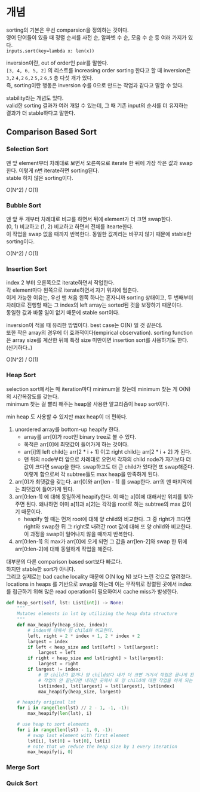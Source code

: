 # 개념

sorting의 기본은 우선 comparsion을 정의하는 것이다.   
영어 단어들이 있을 때 정렬 순서를 사전 순, 알파벳 수 순, 모음 수 순 등 여러 가지가 있다.   
`inputs.sort(key=lambda x: len(x))`

inversion이란, out of order인 pair를 말한다.   
`[3, 4, 6, 5, 2]` 의 리스트를 increasing order sorting 한다고 할 때 inversion은 `3,2` `4,2` `6,2` `5,2` `6,5` 총 다섯 개가 있다.   
즉, sorting이란 행동은 inversion 수를 0으로 만드는 작업과 같다고 말할 수 있다.   

stability라는 개념도 있다.   
valid한 sorting 결과가 여러 개일 수 있는데, 그 때 기존 input의 순서를 더 유지하는 결과가 더 stable하다고 말한다.


## Comparison Based Sort

### Selection Sort

맨 앞 element부터 차례대로 보면서 오른쪽으로 iterate 한 뒤에 가장 작은 값과 swap한다. 이렇게 n번 iterate하면 sorting된다.   
stable 하지 않은 sorting이다.

O(N^2) / O(1)



### Bubble Sort

맨 앞 두 개부터 차례대로 비교를 하면서 뒤에 element가 더 크면 swap한다.   
(0, 1) 비교하고 (1, 2) 비교하고 하면서 전체를 itearte한다.   
이 작업을 swap 없을 때까지 반복한다.
동일한 값끼리는 바꾸지 않기 때문에 stable한 sorting이다.   

O(N^2) / O(1)



### Insertion Sort

index 2 부터 오른쪽으로 iterate하면서 작업한다.   
각 element마다 왼쪽으로 iterate하면서 자기 위치에 멈춘다.   
이게 가능한 이유는, 우선 맨 처음 왼쪽 하나는 혼자니까 sorting 상태이고, 두 번째부터 차례대로 진행할 때는 그 index의 left array는 sorted된 것을 보장하기 때문이다.   
동일한 값과 바꿀 일이 없기 때문에 stable sort이다.    

inversion이 적을 때 유리한 방법이다. best case는 O(N) 일 것 같은데.   
또한 작은 array의 경우에 더 효과적이다(empirical observation). sorting function은 array size를 계산한 뒤에 특정 size 미만이면 insertion sort를 사용하기도 한다.(신기하다..)   

O(N^2) / O(1)



### Heap Sort

selection sort에서는 매 iteration마다 minimum을 찾는데 minimum 찾는 게 O(N)의 시간복잡도를 갖는다.   
minimum 찾는 걸 빨리 해주는 heap을 사용한 알고리즘이 heap sort이다.   

min heap 도 사용할 수 있지만 max heap이 더 편하다. 

1. unordered array를 bottom-up heapify 한다.
   - array를 arr[0]가 root인 binary tree로 볼 수 있다.
   - 목적은 arr[0]에 최댓값이 들어가게 하는 것이다.
   - arr[i]의 left child는 arr[2 * i + 1] 이고 right child는 arr[2 * i + 2] 가 된다.
   - 맨 뒤의 node부터 앞으로 차례대로 오면서 각자의 child node가 자기보다 더 값이 크다면 swap을 한다. swap하고도 더 큰 child가 있다면 또 swap해준다. 이렇게 함으로써 각 subtree들도 max heap을 만족하게 된다.
2. arr[0]가 최댓값을 갖는다. arr[0]와 arr[len - 1] 를 swap한다. arr의 맨 마지막에는 최댓값이 들어가게 된다.
3. arr[0:len-1] 에 대해 동일하게 heapify한다. 이 때는 a[0]에 대해서만 위치를 찾아주면 된다. 왜나하면 이미 a[1]과 a[2]는 각각을 root로 하는 subtree의 max 값이기 때문이다.
   - heapify 할 때는 먼저 root에 대해 양 child와 비교한다. 그 중 right가 크다면 right와 swap한 뒤 그 right로 내려간 root 값에 대해 또 양 child와 비교한다. 이 과정을 swap이 일어나지 않을 때까지 반복한다.
4. arr[0:len-1] 의 max가 arr[0]에 오게 되면 그 값을 arr[len-2]와 swap 한 뒤에 arr[0:len-2]에 대해 동일하게 작업을 해준다.

대부분의 다른 comparison based sort보다 빠르다.   
하지만 stable한 sort가 아니다.    
그리고 실제로는 bad cache locality 때문에 O(N log N) 보다 느린 것으로 알려졌다. locations in heaps 를 기반으로 swap을 하는데 이는 무작위로 정렬된 곳에서 index를 접근하기 위해 많은 read operation이 필요하여서 cache miss가 발생한다.   


```py
def heap_sort(self, lst: List[int]) -> None:
    """
    Mutates elements in lst by utilizing the heap data structure
    """
    def max_heapify(heap_size, index):
        # index에 대해서 양 child와 비교한다.
        left, right = 2 * index + 1, 2 * index + 2
        largest = index
        if left < heap_size and lst[left] > lst[largest]:
            largest = left
        if right < heap_size and lst[right] > lst[largest]:
            largest = right
        if largest != index:
            # 양 child가 없거나 양 child보다 내가 더 크면 거기서 작업은 끝나게 된다.
            # 작업이 안 끝난다면 내려간 곳에서 또 양 child에 대한 작업을 하게 되는 것이다.
            lst[index], lst[largest] = lst[largest], lst[index]
            max_heapify(heap_size, largest)

    # heapify original lst
    for i in range(len(lst) // 2 - 1, -1, -1):
        max_heapify(len(lst), i)

    # use heap to sort elements
    for i in range(len(lst) - 1, 0, -1):
        # swap last element with first element
        lst[i], lst[0] = lst[0], lst[i]
        # note that we reduce the heap size by 1 every iteration
        max_heapify(i, 0)
```





### Merge Sort




### Quick Sort

